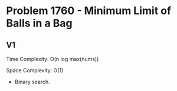 # Problem 1760 - Minimum Limit of Balls in a Bag

## V1

Time Complexity: O(n log max(nums))

Space Complexity: O(1)

- Binary search.
